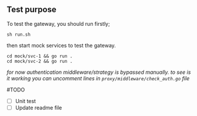 ## Test purpose
To test the gateway, you should run firstly;
```shell
sh run.sh
```

then start mock services to test the gateway.
```shell
cd mock/svc-1 && go run .
cd mock/svc-2 && go run .
```

_for now authentication middleware/strategy is bypassed manually. to see is it working you can uncomment lines in `proxy/middleware/check_auth.go` file_

#TODO
- [ ] Unit test
- [ ] Update readme file
